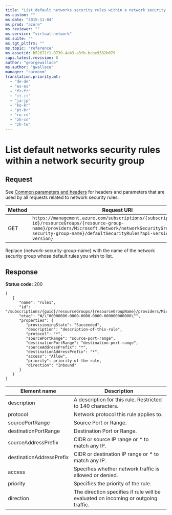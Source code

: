 ```yaml
---
title: "List default networks security rules within a network security group"
ms.custom: ""
ms.date: "2015-11-04"
ms.prod: "azure"
ms.reviewer: ""
ms.service: "virtual-network"
ms.suite: ""
ms.tgt_pltfrm: ""
ms.topic: "reference"
ms.assetid: b52671f1-0739-4ab3-a3fb-bcbe9382b079
caps.latest.revision: 8
author: "georgewallace"
ms.author: "gwallace"
manager: "carmonm"
translation.priority.mt: 
  - "de-de"
  - "es-es"
  - "fr-fr"
  - "it-it"
  - "ja-jp"
  - "ko-kr"
  - "pt-br"
  - "ru-ru"
  - "zh-cn"
  - "zh-tw"
---
```

# List default networks security rules within a network security group
## Request  
 See [Common parameters and headers](../NetworkREST/network-security-rules.md#bk_common) for headers and parameters that are used by all requests related to network security rules.  
  
|Method|Request URI|  
|------------|-----------------|  
|GET|`https://management.azure.com/subscriptions/{subscription-id}/resourceGroups/{resource-group-name}/providers/Microsoft.Network/networkSecurityGroups/{network-security-group-name}/defaultSecurityRules?api-version={api-version}`|  
  
 Replace {network-security-group-name} with the name of the network security group whose default rules you wish to list.  
  
## Response  
 **Status code:** 200  
  
```  
[  
   {  
      "name": "rule1",  
      "id": "/subscriptions/{guid}/resourceGroups/{resourceGroupName}/providers/Microsoft.Network/networkSecurityGroups/myNsg/securityRules/rule1",  
      "etag": "W/\"00000000-0000-0000-0000-000000000000\"",  
      "properties": {  
         "provisioningState": "Succeeded",  
         "description": "description-of-this-rule",  
         "protocol": "*",  
         "sourcePortRange": "source-port-range",  
         "destinationPortRange": "destination-port-range",  
         "sourceAddressPrefix": "*",  
         "destinationAddressPrefix": "*",  
         "access": "Allow",  
         "priority": priority-of-the-rule,  
         "direction": "Inbound"  
      }  
   }  
]   
```  
  
|Element name|Description|  
|------------------|-----------------|  
|description|A description for this rule. Restricted to 140 characters.|  
|protocol|Network protocol this rule applies to.|  
|sourcePortRange|Source Port or Range.|  
|destinationPortRange|Destination Port or Range.|  
|sourceAddressPrefix|CIDR or source IP range or * to match any IP.|  
|destinationAddressPrefix|CIDR or destination IP range or * to match any IP.|  
|access|Specifies whether network traffic is allowed or denied.|  
|priority|Specifies the priority of the rule.|  
|direction|The direction specifies if rule will be evaluated on incoming or outgoing traffic.|